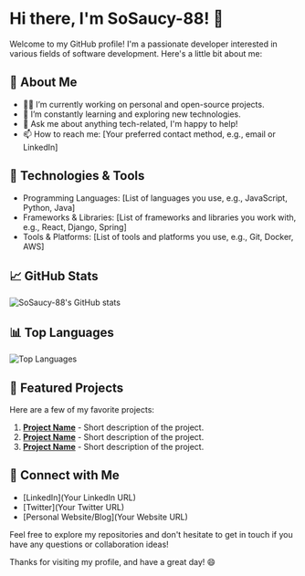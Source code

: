# Hi there, I'm SoSaucy-88! 👋

Welcome to my GitHub profile! I'm a passionate developer interested in various fields of software development. Here's a little bit about me:

## 🚀 About Me
- 👨‍💻 I’m currently working on personal and open-source projects.
- 🌱 I’m constantly learning and exploring new technologies.
- 💬 Ask me about anything tech-related, I'm happy to help!
- 📫 How to reach me: [Your preferred contact method, e.g., email or LinkedIn]

## 🔧 Technologies & Tools
- Programming Languages: [List of languages you use, e.g., JavaScript, Python, Java]
- Frameworks & Libraries: [List of frameworks and libraries you work with, e.g., React, Django, Spring]
- Tools & Platforms: [List of tools and platforms you use, e.g., Git, Docker, AWS]

## 📈 GitHub Stats
![SoSaucy-88's GitHub stats](https://github-readme-stats.vercel.app/api?username=SoSaucy-88&show_icons=true&theme=radical)

## 📊 Top Languages
![Top Languages](https://github-readme-stats.vercel.app/api/top-langs/?username=SoSaucy-88&layout=compact&theme=radical)

## 🌟 Featured Projects
Here are a few of my favorite projects:

1. **[Project Name](URL)** - Short description of the project.
2. **[Project Name](URL)** - Short description of the project.
3. **[Project Name](URL)** - Short description of the project.

## 🔗 Connect with Me
- [LinkedIn](Your LinkedIn URL)
- [Twitter](Your Twitter URL)
- [Personal Website/Blog](Your Website URL)

Feel free to explore my repositories and don't hesitate to get in touch if you have any questions or collaboration ideas!

Thanks for visiting my profile, and have a great day! 😄
